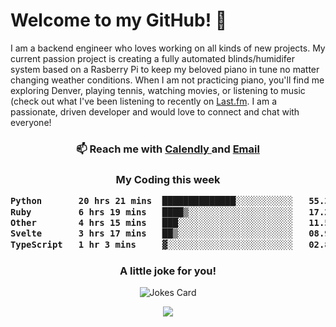 <h1> Welcome to my GitHub! 👋 </h1>


  I am a backend engineer who loves working on all kinds of new projects. My current passion project is creating a fully automated blinds/humidifer system based on a Rasberry Pi to keep my beloved piano in tune no matter changing weather conditions. When I am not practicing piano, you'll find me exploring Denver, playing tennis, watching movies, or listening to music (check out what I've been listening to recently on [Last.fm](https://www.last.fm/user/mballa000). I am a passionate, driven developer and would love to connect and chat with everyone!

<h3 align = "center"> 📫 Reach me with <a href = "https://calendly.com/msbrandt00/30min"> Calendly </a> and <a href="mailto:msbrandt00@gmail.com">Email</a> 
 </h3>


 
<div align = "center"
[![Anurag's GitHub stats](https://github-readme-stats.vercel.app/api?username=mbrandt00)](https://github.com/anuraghazra/github-readme-stats)
          </div>
<h3 align="center">
  My Coding this week
<!--START_SECTION:waka-->

```txt
Python       20 hrs 21 mins  ██████████████░░░░░░░░░░░   55.36 %
Ruby         6 hrs 19 mins   ████▒░░░░░░░░░░░░░░░░░░░░   17.21 %
Other        4 hrs 15 mins   ███░░░░░░░░░░░░░░░░░░░░░░   11.59 %
Svelte       3 hrs 17 mins   ██▒░░░░░░░░░░░░░░░░░░░░░░   08.93 %
TypeScript   1 hr 3 mins     ▓░░░░░░░░░░░░░░░░░░░░░░░░   02.89 %
```

<!--END_SECTION:waka-->

### A little joke for you!

![Jokes Card](https://readme-jokes.vercel.app/api?hideBorder)

<a href="https://www.linkedin.com/in/mbrandt00/"><img src="https://img.shields.io/badge/linkedin-%230077B5.svg?&style=for-the-badge&logo=linkedin&logoColor=white" /></a>
